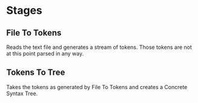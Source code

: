 # Stages

## File To Tokens

Reads the text file and generates a stream of tokens. Those tokens are not at this point parsed in any way.

## Tokens To Tree

Takes the tokens as generated by File To Tokens and creates a Concrete Syntax Tree.